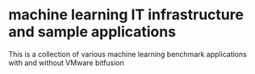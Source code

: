 # machine learning IT infrastructure and sample applications
This is a collection of various machine learning benchmark applications with and without VMware bitfusion

